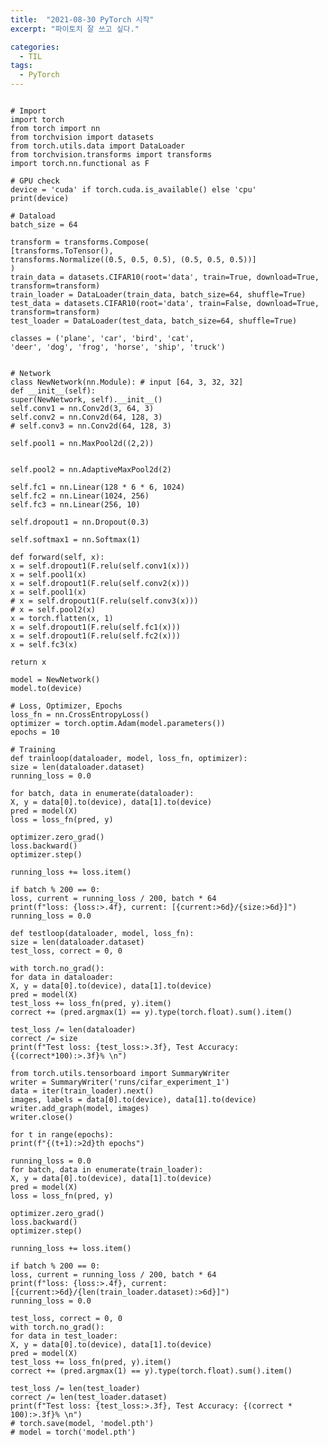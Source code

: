 ```yaml
---
title:  "2021-08-30 PyTorch 시작"
excerpt: "파이토치 잘 쓰고 싶다."

categories:
  - TIL
tags:
  - PyTorch
---
```

<pre>
<code>
# Import
import torch
from torch import nn
from torchvision import datasets
from torch.utils.data import DataLoader
from torchvision.transforms import transforms
import torch.nn.functional as F

# GPU check
device = 'cuda' if torch.cuda.is_available() else 'cpu'
print(device)

# Dataload
batch_size = 64

transform = transforms.Compose(
[transforms.ToTensor(),
transforms.Normalize((0.5, 0.5, 0.5), (0.5, 0.5, 0.5))]
)
train_data = datasets.CIFAR10(root='data', train=True, download=True, transform=transform)
train_loader = DataLoader(train_data, batch_size=64, shuffle=True)
test_data = datasets.CIFAR10(root='data', train=False, download=True, transform=transform)
test_loader = DataLoader(test_data, batch_size=64, shuffle=True)

classes = ('plane', 'car', 'bird', 'cat',
'deer', 'dog', 'frog', 'horse', 'ship', 'truck')


# Network
class NewNetwork(nn.Module): # input [64, 3, 32, 32]
def __init__(self):
super(NewNetwork, self).__init__()
self.conv1 = nn.Conv2d(3, 64, 3)
self.conv2 = nn.Conv2d(64, 128, 3)
# self.conv3 = nn.Conv2d(64, 128, 3)

self.pool1 = nn.MaxPool2d((2,2))


self.pool2 = nn.AdaptiveMaxPool2d(2)

self.fc1 = nn.Linear(128 * 6 * 6, 1024)
self.fc2 = nn.Linear(1024, 256)
self.fc3 = nn.Linear(256, 10)

self.dropout1 = nn.Dropout(0.3)

self.softmax1 = nn.Softmax(1)

def forward(self, x):
x = self.dropout1(F.relu(self.conv1(x)))
x = self.pool1(x)
x = self.dropout1(F.relu(self.conv2(x)))
x = self.pool1(x)
# x = self.dropout1(F.relu(self.conv3(x)))
# x = self.pool2(x)
x = torch.flatten(x, 1)
x = self.dropout1(F.relu(self.fc1(x)))
x = self.dropout1(F.relu(self.fc2(x)))
x = self.fc3(x)

return x

model = NewNetwork()
model.to(device)

# Loss, Optimizer, Epochs
loss_fn = nn.CrossEntropyLoss()
optimizer = torch.optim.Adam(model.parameters())
epochs = 10

# Training
def trainloop(dataloader, model, loss_fn, optimizer):
size = len(dataloader.dataset)
running_loss = 0.0

for batch, data in enumerate(dataloader):
X, y = data[0].to(device), data[1].to(device)
pred = model(X)
loss = loss_fn(pred, y)

optimizer.zero_grad()
loss.backward()
optimizer.step()

running_loss += loss.item()

if batch % 200 == 0:
loss, current = running_loss / 200, batch * 64
print(f"loss: {loss:>.4f}, current: [{current:>6d}/{size:>6d}]")
running_loss = 0.0

def testloop(dataloader, model, loss_fn):
size = len(dataloader.dataset)
test_loss, correct = 0, 0

with torch.no_grad():
for data in dataloader:
X, y = data[0].to(device), data[1].to(device)
pred = model(X)
test_loss += loss_fn(pred, y).item()
correct += (pred.argmax(1) == y).type(torch.float).sum().item()

test_loss /= len(dataloader)
correct /= size
print(f"Test loss: {test_loss:>.3f}, Test Accuracy: {(correct*100):>.3f}% \n")

from torch.utils.tensorboard import SummaryWriter
writer = SummaryWriter('runs/cifar_experiment_1')
data = iter(train_loader).next()
images, labels = data[0].to(device), data[1].to(device)
writer.add_graph(model, images)
writer.close()

for t in range(epochs):
print(f"{(t+1):>2d}th epochs")

running_loss = 0.0
for batch, data in enumerate(train_loader):
X, y = data[0].to(device), data[1].to(device)
pred = model(X)
loss = loss_fn(pred, y)

optimizer.zero_grad()
loss.backward()
optimizer.step()

running_loss += loss.item()

if batch % 200 == 0:
loss, current = running_loss / 200, batch * 64
print(f"loss: {loss:>.4f}, current: [{current:>6d}/{len(train_loader.dataset):>6d}]")
running_loss = 0.0

test_loss, correct = 0, 0
with torch.no_grad():
for data in test_loader:
X, y = data[0].to(device), data[1].to(device)
pred = model(X)
test_loss += loss_fn(pred, y).item()
correct += (pred.argmax(1) == y).type(torch.float).sum().item()

test_loss /= len(test_loader)
correct /= len(test_loader.dataset)
print(f"Test loss: {test_loss:>.3f}, Test Accuracy: {(correct * 100):>.3f}% \n")
# torch.save(model, 'model.pth')
# model = torch('model.pth')
</code>
</pre>